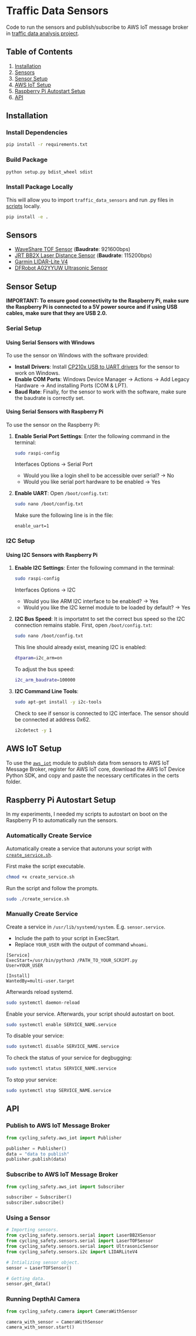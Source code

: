 # Traffic Data Sensors

Code to run the sensors and publish/subscribe to AWS IoT message broker in [traffic data analysis project](https://github.com/wuihee/Traffic-Data-Collection/tree/main).

## Table of Contents

1. [Installation](#installation)
2. [Sensors](#sensors)
3. [Sensor Setup](#sensor-setup)
4. [AWS IoT Setup](#aws-iot-setup)
5. [Raspberry Pi Autostart Setup](#raspberry-pi-autostart-setup)
6. [API](#api)

## Installation

### Install Dependencies

```bash
pip install -r requirements.txt
```

### Build Package

```bash
python setup.py bdist_wheel sdist
```

### Install Package Locally

This will allow you to import `traffic_data_sensors` and run .py files in [scripts](./scripts/) locally.

```bash
pip install -e .
```

## Sensors

- [WaveShare TOF Sensor](https://www.waveshare.com/tof-laser-range-sensor.htm) (**Baudrate**: 921600bps)
- [JRT BB2X Laser Distance Sensor](https://www.alibaba.com/product-detail/JRT-Laser-Distance-Module-High-Accuracy_1600935670921.html?spm=a2700.galleryofferlist.p_offer.d_price.386f1f20EnJdbn&s=p) (**Baudrate**: 115200bps)
- [Garmin LIDAR-Lite V4](https://www.sparkfun.com/products/18009)
- [DFRobot A02YYUW Ultrasonic Sensor](https://www.dfrobot.com/product-1935.html)

## Sensor Setup

**IMPORTANT: To ensure good connectivity to the Raspberry Pi, make sure the Raspberry Pi is connected to a 5V power source and if using USB cables, make sure that they are USB 2.0.**

### Serial Setup

#### Using Serial Sensors with Windows

To use the sensor on Windows with the software provided:

- **Install Drivers**: Install [CP210x USB to UART drivers](https://www.silabs.com/developers/usb-to-uart-bridge-vcp-drivers?tab=downloads) for the sensor to work on Windows.
- **Enable COM Ports**: Windows Device Manager &rarr; Actions &rarr; Add Legacy Hardware &rarr; And installing Ports (COM & LPT).
- **Baud Rate**: Finally, for the sensor to work with the software, make sure the baudrate is correctly set.

#### Using Serial Sensors with Raspberry Pi

To use the sensor on the Raspberry Pi:

1. **Enable Serial Port Settings**: Enter the following command in the terminal:

    ```bash
    sudo raspi-config
    ```

    Interfaces Options &rarr; Serial Port
    - Would you like a login shell to be accessible over serial? &rarr; No
    - Would you like serial port hardware to be enabled &rarr; Yes
2. **Enable UART**: Open `/boot/config.txt`:

    ```bash
    sudo nano /boot/config.txt
    ```

    Make sure the following line is in the file:

    ```text
    enable_uart=1
    ```

### I2C Setup

#### Using I2C Sensors with Raspberry Pi

1. **Enable I2C Settings**: Enter the following command in the terminal:

    ```bash
    sudo raspi-config
    ```

    Interfaces Options &rarr; I2C
   - Would you like ARM I2C interface to be enabled? &rarr; Yes
   - Would you like the I2C kernel module to be loaded by default? &rarr; Yes
2. **I2C Bus Speed**: It is importatnt to set the correct bus speed so the I2C connection remains stable. First, open `/boot/config.txt`:
  
    ```bash
    sudo nano /boot/config.txt
    ```

    This line should already exist, meaning I2C is enabled:

    ```bash
    dtparam=i2c_arm=on
    ```

    To adjust the bus speed:

    ```bash
    i2c_arm_baudrate=100000
    ```

3. **I2C Command Line Tools**:

    ```bash
    sudo apt-get install -y i2c-tools
    ```

    Check to see if sensor is connected to I2C interface. The sensor should be connected at address 0x62.

    ```bash
    i2cdetect -y 1
    ```

## AWS IoT Setup

To use the [`aws_iot`](./src/aws_iot/) module to publish data from sensors to AWS IoT Message Broker, register for AWS IoT core, download the AWS IoT Device Python SDK, and copy and paste the necessary certificates in the certs folder.

## Raspberry Pi Autostart Setup

In my experiments, I needed my scripts to autostart on boot on the Raspberry Pi to automatically run the sensors.

### Automatically Create Service

Automatically create a service that autoruns your script with [`create_service.sh`](./scripts/create_service.sh).

First make the script executable.

```bash
chmod +x create_service.sh
```

Run the script and follow the prompts.

```bash
sudo ./create_service.sh
```

### Manually Create Service

Create a service in `/usr/lib/systemd/system`. E.g. `sensor.service`.

- Include the path to your script in ExecStart.
- Replace `YOUR_USER` with the output of command `whoami`.

```text
[Service]
ExecStart=/usr/bin/python3 /PATH_TO_YOUR_SCRIPT.py
User=YOUR_USER

[Install]
WantedBy=multi-user.target
```

Afterwards reload systemd.

```bash
sudo systemctl daemon-reload
```

Enable your service. Afterwards, your script should autostart on boot.

```bash
sudo systemctl enable SERVICE_NAME.service
```

To disable your service:

```bash
sudo systemctl disable SERVICE_NAME.service
```

To check the status of your service for degbugging:

```bash
sudo systemctl status SERVICE_NAME.service
```

To stop your service:

```bash
sudo systemctl stop SERVICE_NAME.service
```

## API

### Publish to AWS IoT Message Broker

```python
from cycling_safety.aws_iot import Publisher

publisher = Publisher()
data = "data to publish"
publisher.publish(data)
```

### Subscribe to AWS IoT Message Broker

```python
from cycling_safety.aws_iot import Subscriber

subscriber = Subscriber()
subscriber.subscribe()
```

### Using a Sensor

```python
# Importing sensors.
from cycling_safety.sensors.serial import LaserBB2XSensor
from cycling_safety.sensors.serial import LaserTOFSensor
from cycling_safety.sensors.serial import UltrasonicSensor
from cycling_safety.sensors.i2c import LIDARLiteV4

# Intializing sensor object.
sensor = LaserTOFSensor()

# Getting data.
sensor.get_data()
```

### Running DepthAI Camera

```python
from cycling_safety.camera import CameraWithSensor

camera_with_sensor = CameraWithSensor
camera_with_sensor.start()
```
